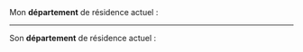 <!---->Mon <b>département</b> de résidence actuel :

---

<!---->Son <b>département</b> de résidence actuel :